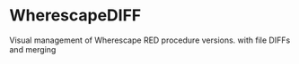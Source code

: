 # WherescapeDIFF
Visual management of Wherescape RED procedure versions. with file DIFFs and merging
